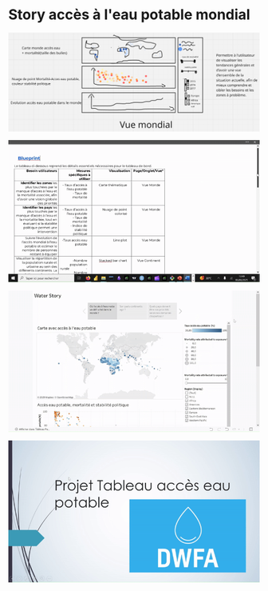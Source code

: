 # Story accès à l'eau potable mondial

![mockup](https://github.com/Torkiell-Angoria/Tableau--Story-sur-l-acces-l-eau-potable-mondial/blob/main/img/Mockup.PNG)

![blueprint](https://github.com/Torkiell-Angoria/Tableau--Story-sur-l-acces-l-eau-potable-mondial/blob/main/img/blueprint.gif)

![story](https://github.com/Torkiell-Angoria/Tableau--Story-sur-l-acces-l-eau-potable-mondial/blob/main/img/story.gif)

![presentation](https://github.com/Torkiell-Angoria/Tableau--Story-sur-l-acces-l-eau-potable-mondial/blob/main/img/presentation.gif)

